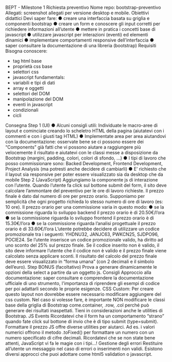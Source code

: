 BEPT - Milestone 1
Richiesta preventivo
Nome repo: bootstrap-preventivo
Allegati: screenshot allegati per versione desktop e mobile.
Obiettivi didattici
Devi saper fare:
● creare una interfaccia basata su griglia e componenti bootstrap
● creare un form e conoscere gli input corretti per richiedere informazioni all’utente
● mettere in pratica i concetti base di javascript
● utilizzare javascript per interazioni (eventi) ed elementi dinamici
● implementare comportamenti responsive dell’interfaccia
● saper consultare la documentazione di una libreria (bootstrap)
Requisiti
Bisogna conoscere:
- tag html base
- proprietà css base
- selettori css
- javascript fundamentals:
- variabili e tipi di dati
- array e oggetti
- selettori del DOM
- manipolazione del DOM
- eventi in javascript
- condizionali
- cicli

Consegna
Step 1 (UI)
● Alcuni consigli utili:
Individuate le macro-aree di layout e cominciate creando lo scheletro HTML della
pagina (aiutatevi con i commenti <!-- --> e con i giusti tag HTML)
● Implementate area per area aiutandovi con la documentazione: osservate bene se ci
possono essere dei “Components” già fatti che vi possono aiutare a raggiungere più
velocemente il risultato e aiutatevi con le classi messe a disposizione da Bootstrap
(margini, padding, colori, colori di sfondo, ...)
● I tipi di lavoro che posso commissionare sono: Backed Development, Frontend
Development, Project Analysis (ma potresti anche decidere di cambiarli)
● E’ richiesto che il layout sia responsive per poter essere visualizzato sia da desktop
che da mobile
Step 2 (JavaScript)
Aggiungiamo la componente js di interazione con l’utente.
Quando l’utente fa click sul bottone submit del form, il sito deve calcolare l’ammontare del
preventivo per le ore di lavoro richieste.
Il prezzo finale è dato dal numero di ore per prezzo orario. Supponiamo per semplicità che
ogni progetto richieda lo stesso numero di ore di lavoro (es: 10 ore).
Il prezzo orario per una commissione varia in questo modo:
● se la commissione riguarda lo sviluppo backend il prezzo orario è di 20.50€/l’ora
● se la commissione riguarda lo sviluppo frontend il prezzo orario è di 15.30€/l’ora
● se la commissione riguarda l’analisi progettuale il prezzo orario è di 33.60€/l’ora
L’utente potrebbe decidere di utilizzare un codice promozionale tra i seguenti: YHDNU32,
JANJC63, PWKCN25, SJDPO96, POCIE24.
Se l’utente inserisce un codice promozionale valido, ha diritto ad uno sconto del 25% sul
prezzo finale. Se il codice inserito non è valido, il sito deve informare l’utente che il codice
non è valido e il prezzo finale viene calcolato senza applicare sconti.
Il risultato del calcolo del prezzo finale deve essere visualizzato in “forma umana” (con 2
decimali e il simbolo dell’euro).
Step BONUS (facoltativo)
Prova a generare dinamicamente le opzioni della select a partire da un oggetto js.
Consigli
Approccio alla documentazione: saper consultare e comprendere la documentazione
ufficiale di uno strumento, l'importanza di riprendere gli esempi di codice per poi adattarli
secondo le proprie esigenze.
CSS Custom: Per creare questo layout non dovrebbe essere necessario modificare
aggiungere del css custom. Nel caso si volesse fare, è importante NON modificare le classi
base della griglia di Bootstrap come.container, .row, .col perché può generare dei
risultati inaspettati. Tieni in considerazioni anche le utilities di Bootstrap.
JS Events
Ricordatevi che il form ha un comportamento “strano” quando fate click sul bottone di invio
che è di tipo submit (type=submit).
Formattare il prezzo
JS offre diverse utilities per aiutarci. Ad es. i valori numerici offrono il metodo .toFixed() per
formattare un numero con un numero specificato di cifre decimali. Ricordatevi che se non
state bene attenti, JavaScript vi fa le magie con i tipi…!
Gestione degli errori
Restituire all’utente un messaggio nel caso di errori o inserimenti non validi. Esistono diversi
approcci che puoi adottare come html5 validation o javascript.